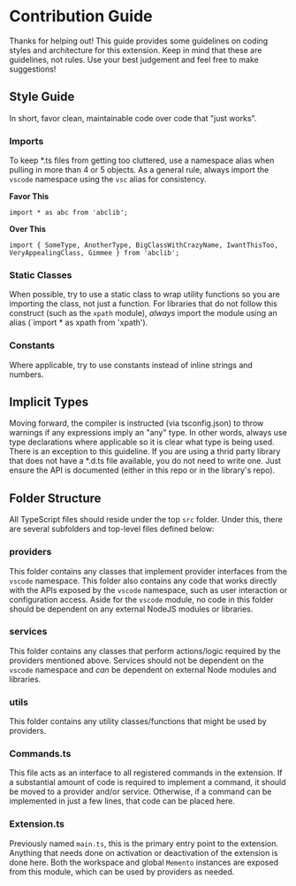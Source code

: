 # Contribution Guide
Thanks for helping out! This guide provides some guidelines on coding styles and architecture for this extension.
Keep in mind that these are guidelines, not rules. Use your best judgement and feel free to make suggestions!

## Style Guide
In short, favor clean, maintainable code over code that "just works".

### Imports
To keep *.ts files from getting too cluttered, use a namespace alias when pulling in more than 4 or 5 objects. As a general rule, always import the `vscode` namespace using the `vsc` alias for consistency.

**Favor This**

`import * as abc from 'abclib';`

**Over This**

`import { SomeType, AnotherType, BigClassWithCrazyName, IwantThisToo, VeryAppealingClass, Gimmee } from 'abclib';`

### Static Classes
When possible, try to use a static class to wrap utility functions so you are importing the class, not just a function.
For libraries that do not follow this construct (such as the `xpath` module), *always* import the module using an alias (`import * as xpath from 'xpath').

### Constants
Where applicable, try to use constants instead of inline strings and numbers.

## Implicit Types
Moving forward, the compiler is instructed (via tsconfig.json) to throw warnings if any expressions imply an "any" type. In other words, always use type declarations where applicable so it is clear what type is being used.
There is an exception to this guideline. If you are using a thrid party library that does not have a *.d.ts file available, you do not need to write one. Just ensure the API is documented (either in this repo or in the library's repo).


## Folder Structure
All TypeScript files should reside under the top `src` folder. Under this, there are several subfolders and top-level files defined below:

### providers
This folder contains any classes that implement provider interfaces from the `vscode` namespace. This folder also contains any code that works directly with the
APIs exposed by the `vscode` namespace, such as user interaction or configuration access. Aside for the `vscode` module, no code in this folder should be dependent on
any external NodeJS modules or libraries.

### services
This folder contains any classes that perform actions/logic required by the providers mentioned above. Services should not be dependent on the `vscode` namespace and *can* be
dependent on external Node modules and libraries.

### utils
This folder contains any utility classes/functions that might be used by providers.

### Commands.ts
This file acts as an interface to all registered commands in the extension. If a substantial amount of code is required to implement a command, it should be moved to a provider and/or service.
Otherwise, if a command can be implemented in just a few lines, that code can be placed here.

### Extension.ts
Previously named `main.ts`, this is the primary entry point to the extension. Anything that needs done on activation or deactivation of the extension is done here. Both the workspace
and global `Memento` instances are exposed from this module, which can be used by providers as needed.